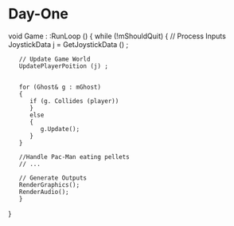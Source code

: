 # Day-One
void Game : :RunLoop ()
{
    while (!mShouldQuit)
    {
       // Process Inputs
       JoystickData j = GetJoystickData () ;
       
       
       // Update Game World 
       UpdatePlayerPoition (j) ;
       
       
       for (Ghost& g : mGhost)
       {
          if (g. Collides (player))
          }
          else
          {
             g.Update();
          }
       }
       
       //Handle Pac-Man eating pellets
       // ...
       
       // Generate Outputs
       RenderGraphics();
       RenderAudio();
       }
   }
